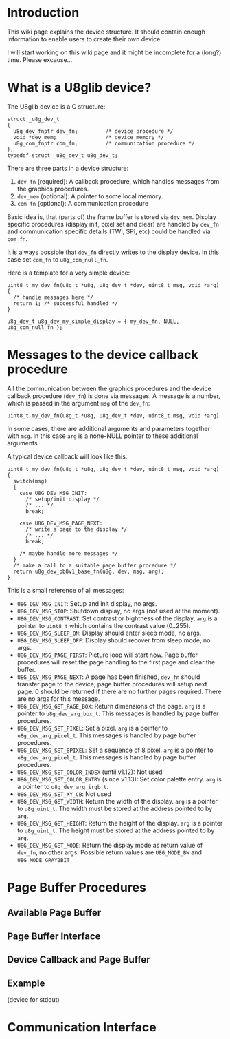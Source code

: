 # Introduction #

This wiki page explains the device structure. It should contain enough information to enable users to create their own device.

I will start working on this wiki page and it might be incomplete for a (long?) time. Please excause...


# What is a U8glib device? #

The U8glib device is a C structure:
```
struct _u8g_dev_t
{
  u8g_dev_fnptr dev_fn;         /* device procedure */
  void *dev_mem;                /* device memory */
  u8g_com_fnptr com_fn;         /* communication procedure */
};
typedef struct _u8g_dev_t u8g_dev_t;
```

There are three parts in a device structure:
  1. `dev_fn` (required): A callback procedure, which handles messages from the graphics procedures.
  1. `dev_mem` (optional): A pointer to some local memory.
  1. `com_fn` (optional): A communication procedure

Basic idea is, that (parts of) the frame buffer is stored via `dev_mem`. Display specific procedures (display init, pixel set and clear) are handled by `dev_fn` and communication specific details (TWI, SPI, etc) could be handled via  `com_fn`.

It is always possible that `dev_fn` directly writes to the display device. In this case set `com_fn` to `u8g_com_null_fn`.

Here is a template for a very simple device:
```
uint8_t my_dev_fn(u8g_t *u8g, u8g_dev_t *dev, uint8_t msg, void *arg)
{
  /* handle messages here */
  return 1; /* successful handled */
}

u8g_dev_t u8g_dev_my_simple_display = { my_dev_fn, NULL, u8g_com_null_fn };
```

# Messages to the device callback procedure #

All the communication between the graphics procedures and the device callback procedure (`dev_fn`) is done via messages. A message is a number, which is passed in the argument `msg` of the `dev_fn`:
```
uint8_t my_dev_fn(u8g_t *u8g, u8g_dev_t *dev, uint8_t msg, void *arg)
```
In some cases, there are additional arguments and parameters together with `msg`. In this case `arg` is a none-NULL pointer to these additional arguments.

A typical device callback will look like this:
```
uint8_t my_dev_fn(u8g_t *u8g, u8g_dev_t *dev, uint8_t msg, void *arg)
{
  switch(msg)
  {
    case U8G_DEV_MSG_INIT:
      /* setup/init display */
      /* ... */
      break;

    case U8G_DEV_MSG_PAGE_NEXT:
      /* write a page to the display */
      /* ... */
      break;

    /* maybe handle more messages */
  }
  /* make a call to a suitable page buffer procedure */
  return u8g_dev_pb8v1_base_fn(u8g, dev, msg, arg);
}
```


This is a small reference of all messages:
  * `U8G_DEV_MSG_INIT`: Setup and init display, no args.
  * `U8G_DEV_MSG_STOP`: Shutdown display, no args (not used at the moment).
  * `U8G_DEV_MSG_CONTRAST`: Set contrast or bightness of the display, `arg` is a pointer to `uint8_t` which contains the contrast value (0..255).
  * `U8G_DEV_MSG_SLEEP_ON`: Display should enter sleep mode, no args.
  * `U8G_DEV_MSG_SLEEP_OFF`: Display should recover from sleep mode, no args.
  * `U8G_DEV_MSG_PAGE_FIRST`: Picture loop will start now. Page buffer procedures will reset the page handling to the first page and clear the buffer.
  * `U8G_DEV_MSG_PAGE_NEXT`: A page has been finished, `dev_fn` should transfer page to the device, page buffer procedures will setup next page. 0 should be returned if there are no further pages required. There are no args for this message.
  * `U8G_DEV_MSG_GET_PAGE_BOX`: Return dimensions of the page. `arg` is a pointer to `u8g_dev_arg_bbx_t`. This messages is handled by page buffer procedures.
  * `U8G_DEV_MSG_SET_PIXEL`: Set a pixel. `arg` is a pointer to `u8g_dev_arg_pixel_t`. This messages is handled by page buffer procedures.
  * `U8G_DEV_MSG_SET_8PIXEL`: Set a sequence of 8 pixel. `arg` is a pointer to `u8g_dev_arg_pixel_t`. This messages is handled by page buffer procedures.
  * `U8G_DEV_MSG_SET_COLOR_INDEX` (until v1.12): Not used
  * `U8G_DEV_MSG_SET_COLOR_ENTRY` (since v1.13): Set color palette entry. `arg` is a pointer to `u8g_dev_arg_irgb_t`.
  * `U8G_DEV_MSG_SET_XY_CB`: Not used
  * `U8G_DEV_MSG_GET_WIDTH`: Return the width of the display. `arg` is a pointer to `u8g_uint_t`. The width must be stored at the address pointed to by `arg`.
  * `U8G_DEV_MSG_GET_HEIGHT`: Return the height of the display. `arg` is a pointer to `u8g_uint_t`. The height must be stored at the address pointed to by `arg`.
  * `U8G_DEV_MSG_GET_MODE`: Return the display mode as return value of `dev_fn`, no other args. Possible return values are `U8G_MODE_BW` and `U8G_MODE_GRAY2BIT `

# Page Buffer Procedures #

## Available Page Buffer ##

## Page Buffer Interface ##

## Device Callback and Page Buffer ##

## Example ##

(device for stdout)

# Communication Interface #